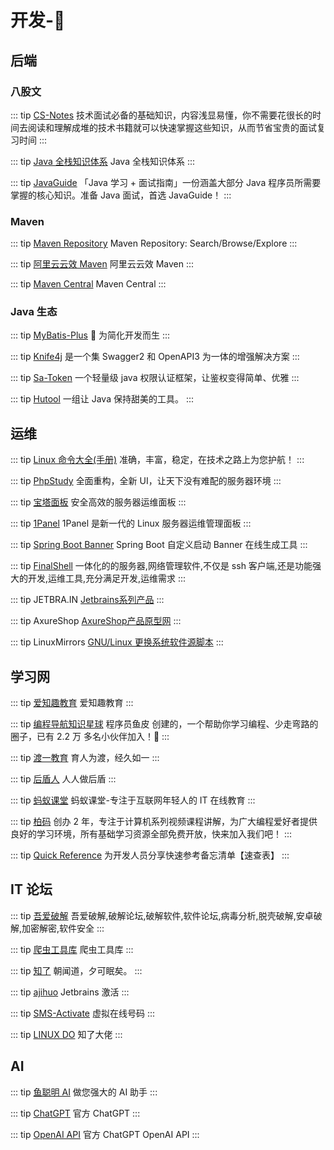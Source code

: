 # 开发-🎊



## 后端

### 八股文

::: tip [CS-Notes](https://cyc2018.github.io/CS-Notes/#/)
技术面试必备的基础知识，内容浅显易懂，你不需要花很长的时间去阅读和理解成堆的技术书籍就可以快速掌握这些知识，从而节省宝贵的面试复习时间
:::

::: tip [Java 全栈知识体系](https://www.pdai.tech/)
Java 全栈知识体系
:::

::: tip [JavaGuide](https://javaguide.cn/)
「Java 学习 + 面试指南」一份涵盖大部分 Java 程序员所需要掌握的核心知识。准备 Java 面试，首选 JavaGuide！
:::

### Maven

::: tip [Maven Repository](https://mvnrepository.com/)
Maven Repository: Search/Browse/Explore
:::

::: tip [阿里云云效 Maven](https://developer.aliyun.com/mvn/search)
阿里云云效 Maven
:::

::: tip [Maven Central](https://central.sonatype.com/?smo=true)
Maven Central
:::

### Java 生态

::: tip [MyBatis-Plus](https://baomidou.com/)
🚀 为简化开发而生
:::

::: tip [Knife4j](https://doc.xiaominfo.com/)
是一个集 Swagger2 和 OpenAPI3 为一体的增强解决方案
:::

::: tip [Sa-Token](https://sa-token.cc/)
一个轻量级 java 权限认证框架，让鉴权变得简单、优雅
:::

::: tip [Hutool](https://www.hutool.cn/)
一组让 Java 保持甜美的工具。
:::

## 运维

::: tip [Linux 命令大全(手册)](https://www.linuxcool.com/)
准确，丰富，稳定，在技术之路上为您护航！
:::

::: tip [PhpStudy](https://www.xp.cn/)
全面重构，全新 UI，让天下没有难配的服务器环境
:::

::: tip [宝塔面板](https://www.bt.cn/new/index.html)
安全高效的服务器运维面板
:::

::: tip [1Panel](https://1panel.cn/)
1Panel 是新一代的 Linux 服务器运维管理面板
:::

::: tip [Spring Boot Banner](https://www.bootschool.net/ascii)
Spring Boot 自定义启动 Banner 在线生成工具
:::

::: tip [FinalShell](http://www.hostbuf.com/)
一体化的的服务器,网络管理软件,不仅是 ssh 客户端,还是功能强大的开发,运维工具,充分满足开发,运维需求
:::

::: tip JETBRA.IN
[Jetbrains系列产品](https://3.jetbra.in/)
:::

::: tip AxureShop
[AxureShop产品原型网](https://www.axureshop.com/)
:::

::: tip LinuxMirrors
[GNU/Linux 更换系统软件源脚本](https://linuxmirrors.cn/)
:::

## 学习网

::: tip [爱知趣教育](https://www.92zhiqu.com/)
爱知趣教育
:::

::: tip [编程导航知识星球](https://yupi.icu/)
程序员鱼皮 创建的，一个帮助你学习编程、少走弯路的圈子，已有 2.2 万 多名小伙伴加入！💎
:::

::: tip [渡一教育](https://duyi.ke.qq.com/)
育人为渡，经久如一
:::

::: tip [后盾人](https://www.houdunren.com/)
人人做后盾
:::

::: tip [蚂蚁课堂](http://www.mayikt.com/)
蚂蚁课堂-专注于互联网年轻人的 IT 在线教育
:::

::: tip [柏码](https://www.itbaima.cn/)
创办 2 年，专注于计算机系列视频课程讲解，为广大编程爱好者提供良好的学习环境，所有基础学习资源全部免费开放，快来加入我们吧！
:::

::: tip [Quick Reference](https://quickref.me/zh-CN/)
为开发人员分享快速参考备忘清单【速查表】
:::

## IT 论坛

::: tip [吾爱破解](https://www.52pojie.cn/)
吾爱破解,破解论坛,破解软件,软件论坛,病毒分析,脱壳破解,安卓破解,加密解密,软件安全
:::

::: tip [爬虫工具库](https://spidertools.cn/#/crypto)
爬虫工具库
:::

::: tip [知了](https://zhile.io/)
朝闻道，夕可眠矣。
:::

::: tip [ajihuo](https://www.ajihuo.com/)
Jetbrains 激活
:::

::: tip [SMS-Activate](https://sms-activate.org/ru)
虚拟在线号码
:::

::: tip [LINUX DO](https://linux.do/)
知了大佬
:::

## AI

::: tip [鱼聪明 AI](https://www.yucongming.com/)
做您强大的 AI 助手
:::

::: tip [ChatGPT](https://chat.openai.com/chat)
官方 ChatGPT
:::

::: tip [OpenAI API](https://platform.openai.com/overview)
官方 ChatGPT OpenAI API
:::
